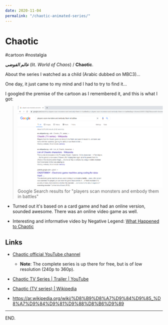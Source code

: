 ```yaml
---
date: 2020-11-04
permalink: "/chaotic-animated-series/"
---
```


# Chaotic
#cartoon #nostalgia

<strong><i lang="ar">
عالم الفوضى
</i></strong>
(lit. _World of Chaos_) / **Chaotic**.

About the series I watched as a child (Arabic dubbed on MBC3)...

One day, it just came to my mind and I had to try to find it...

I googled the premise of the cartoon as I remembered it, and this is what I got:
> ![Google Search results, first hit: "Chaotic (TV series) - Wikipedia"](./2020-11-04_chaotic-google-search.png)
> Google Search results for "players scan monsters and embody them in battles"

- Turned out it's based on a card game and had an online version, sounded awesome.
There was an online video game as well.

- Interesting and informative video by Negative Legend: [What Happened to Chaotic](https://youtu.be/olplAC3Pkno)


## Links

- [Chaotic official YouTube channel](https://www.youtube.com/channel/UCPdGCLOuKv_74yFawt2oehw)
    * **Note**: The complete series is up there for free, but is of low resolution (240p to 360p).

- [Chaotic TV Series | Trailer | YouTube](https://www.youtube.com/watch?v=ZNxJN3_w7Dk)

- [Chaotic (TV series) | Wikipedia](https://en.wikipedia.org/wiki/Chaotic_(TV_series))

- https://ar.wikipedia.org/wiki/%D8%B9%D8%A7%D9%84%D9%85_%D8%A7%D9%84%D9%81%D9%88%D8%B6%D9%89

---

END.
